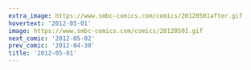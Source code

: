 ```yaml
---
extra_image: https://www.smbc-comics.com/comics/20120501after.gif
hovertext: '2012-05-01'
image: https://www.smbc-comics.com/comics/20120501.gif
next_comic: '2012-05-02'
prev_comic: '2012-04-30'
title: '2012-05-01'
---
```


